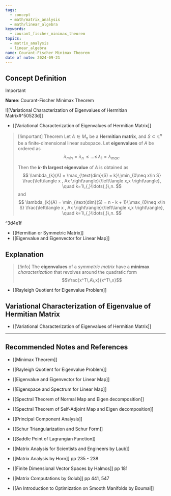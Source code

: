 ```yaml
---
tags:
  - concept
  - math/matrix_analysis
  - math/linear_algebra
keywords:
  - courant_fischer_minimax_theorem
topics:
  - matrix_analysis
  - linear_algebra
name: Courant-Fischer Minimax Theorem
date of note: 2024-09-21
---
```


## Concept Definition

>[!important]
>**Name**: Courant-Fischer Minimax Theorem

![[Variational Characterization of Eigenvalues of Hermitian Matrix#^50523d]]

- [[Variational Characterization of Eigenvalues of Hermitian Matrix]]

>[!important] Theorem
>Let $A\in M_{n}$ be a **Hermitian matrix**, and $S \subset \mathbb{C}^{n}$ be a finite-dimensional linear subspace. Let **eigenvalues** of $A$ be ordered as $$\lambda_{min} = \lambda_{n} \,{\le}\ldots{\le}\,\lambda_{1} = \lambda_{max}.$$
>
>Then the **$k$-th largest eigenvalue** of $A$ is obtained as
>$$
>\lambda_{k}(A) = \max_{\text{dim}(S) = k}\;\min_{0\neq x\in S} \frac{\left\langle x , Ax \right\rangle}{\left\langle  x,x    \right\rangle}, \quad k=1\,{,}\ldots{,}\,n.
>$$
>and 
>$$
>\lambda_{k}(A) = \min_{\text{dim}(S) = n - k + 1}\;\max_{0\neq x\in S} \frac{\left\langle x , Ax \right\rangle}{\left\langle  x,x    \right\rangle}, \quad k=1\,{,}\ldots{,}\,n.
>$$

^3d4e1f

- [[Hermitian or Symmetric Matrix]]
- [[Eigenvalue and Eigenvector for Linear Map]]



## Explanation

>[!info]
>The **eigenvalues** of a *symmetric matrix* have a **minimax** *characterization* that  revolves around the quadratic form $$\frac{x^T\,A\,x}{x^T\,x}$$

- [[Rayleigh Quotient for Eigenvalue Problem]]

## Variational Characterization of Eigenvalue of Hermitian Matrix

- [[Variational Characterization of Eigenvalues of Hermitian Matrix]]



-----------
##  Recommended Notes and References


- [[Minimax Theorem]]
- [[Rayleigh Quotient for Eigenvalue Problem]]


- [[Eigenvalue and Eigenvector for Linear Map]]
- [[Eigenspace and Spectrum for Linear Map]]
- [[Spectral Theorem of Normal Map and Eigen decomposition]]
- [[Spectral Theorem of Self-Adjoint Map and Eigen decomposition]]
- [[Principal Component Analysis]]
- [[Schur Triangularization and Schur Form]]
- [[Saddle Point of Lagrangian Function]]


- [[Matrix Analysis for Scientists and Engineers by Laub]]
- [[Matrix Analysis by Horn]] pp 235 - 238
- [[Finite Dimensional Vector Spaces by Halmos]] pp 181
- [[Matrix Computations by Golub]] pp 441, 547
- [[An Introduction to Optimization on Smooth Manifolds by Boumal]]